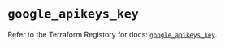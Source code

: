# `google_apikeys_key`

Refer to the Terraform Registory for docs: [`google_apikeys_key`](https://registry.terraform.io/providers/hashicorp/google-beta/4.69.1/docs/resources/google_apikeys_key).
